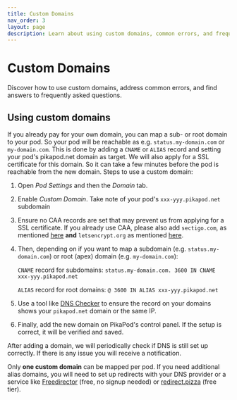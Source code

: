 ```yaml
---
title: Custom Domains
nav_order: 3
layout: page
description: Learn about using custom domains, common errors, and frequently asked questions.
---
```


# Custom Domains

Discover how to use custom domains, address common errors, and find answers to frequently asked questions.

## Using custom domains

If you already pay for your own domain, you can map a sub- or root domain to your pod. So your pod will be reachable as e.g. `status.my-domain.com` or `my-domain.com`. This is done by adding a `CNAME` or `ALIAS` record and setting your pod's pikapod.net domain as target. We will also apply for a SSL certificate for this domain. So it can take a few minutes before the pod is reachable from the new domain. Steps to use a custom domain:

1. Open _Pod Settings_ and then the _Domain_ tab.
2. Enable _Custom Domain_. Take note of your pod's `xxx-yyy.pikapod.net` subdomain
3. Ensure no CAA records are set that may prevent us from applying for a SSL certificate. If you already use CAA, please also add `sectigo.com`, as mentioned [here](https://zerossl.com/help/troubleshoot/caa-records/) **and** `letsencrypt.org` as mentioned [here](https://letsencrypt.org/docs/caa/).
4. Then, depending on if you want to map a subdomain (e.g. `status.my-domain.com`) or root (apex) domain (e.g. `my-domain.com`):

   `CNAME` record for subdomains: `status.my-domain.com. 3600 IN CNAME xxx-yyy.pikapod.net`

   `ALIAS` record for root domains: `@ 3600 IN ALIAS xxx-yyy.pikapod.net`

5. Use a tool like [DNS Checker](https://dnschecker.org/) to ensure the record on your domains shows your `pikapod.net` domain or the same IP.
6. Finally, add the new domain on PikaPod's control panel. If the setup is correct, it will be verified and saved.

After adding a domain, we will periodically check if DNS is still set up correctly. If there is any issue you will receive a notification.

Only **one custom domain** can be mapped per pod. If you need additional alias domains, you will need to set up redirects with your DNS provider or a service like [Freedirector](https://freedirector.io/lite) (free, no signup needed) or [redirect.pizza](https://redirect.pizza/) (free tier).
